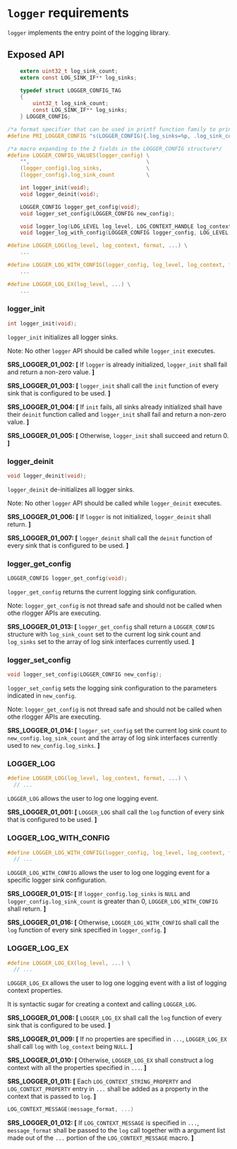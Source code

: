 # `logger` requirements

`logger` implements the entry point of the logging library.

## Exposed API

```c
    extern uint32_t log_sink_count;
    extern const LOG_SINK_IF** log_sinks;

    typedef struct LOGGER_CONFIG_TAG
    {
        uint32_t log_sink_count;
        const LOG_SINK_IF** log_sinks;
    } LOGGER_CONFIG;

/*a format specifier that can be used in printf function family to print the values behind a LOGGER_CONFIG, like printf("logger config is %" PRI_LOGGER_CONFIG "\n", LOGGER_CONFIG_VALUES(logger_config));*/
#define PRI_LOGGER_CONFIG "s(LOGGER_CONFIG){.log_sinks=%p, .log_sink_count=%" PRIu32 "}"

/*a macro expanding to the 2 fields in the LOGGER_CONFIG structure*/
#define LOGGER_CONFIG_VALUES(logger_config) \
    "",                                     \
    (logger_config).log_sinks,              \
    (logger_config).log_sink_count          \

    int logger_init(void);
    void logger_deinit(void);

    LOGGER_CONFIG logger_get_config(void);
    void logger_set_config(LOGGER_CONFIG new_config);

    void logger_log(LOG_LEVEL log_level, LOG_CONTEXT_HANDLE log_context, const char* file, const char* func, int line_no, const char* format, ...);
    void logger_log_with_config(LOGGER_CONFIG logger_config, LOG_LEVEL log_level, LOG_CONTEXT_HANDLE log_context, const char* file, const char* func, int line_no, const char* format, ...);

#define LOGGER_LOG(log_level, log_context, format, ...) \
    ...

#define LOGGER_LOG_WITH_CONFIG(logger_config, log_level, log_context, format, ...) \
    ...

#define LOGGER_LOG_EX(log_level, ...) \
    ...
```

### logger_init

```c
int logger_init(void);
```

`logger_init` initializes all logger sinks.

Note: No other `logger` API should be called while `logger_init` executes.

**SRS_LOGGER_01_002: [** If `logger` is already initialized, `logger_init` shall fail and return a non-zero value. **]**

**SRS_LOGGER_01_003: [** `logger_init` shall call the `init` function of every sink that is configured to be used. **]**

**SRS_LOGGER_01_004: [** If `init` fails, all sinks already initialized shall have their `deinit` function called and `logger_init` shall fail and return a non-zero value. **]**

**SRS_LOGGER_01_005: [** Otherwise, `logger_init` shall succeed and return 0. **]**

### logger_deinit

```c
void logger_deinit(void);
```

`logger_deinit` de-initializes all logger sinks.

Note: No other `logger` API should be called while `logger_deinit` executes.

**SRS_LOGGER_01_006: [** If `logger` is not initialized, `logger_deinit` shall return. **]**

**SRS_LOGGER_01_007: [** `logger_deinit` shall call the `deinit` function of every sink that is configured to be used. **]**

### logger_get_config

```c
LOGGER_CONFIG logger_get_config(void);
```

`logger_get_config` returns the current logging sink configuration.

Note: `logger_get_config` is not thread safe and should not be called when othe rlogger APIs are executing.

**SRS_LOGGER_01_013: [** `logger_get_config` shall return a `LOGGER_CONFIG` structure with `log_sink_count` set to the current log sink count and `log_sinks` set to the array of log sink interfaces currently used. **]**

### logger_set_config

```c
void logger_set_config(LOGGER_CONFIG new_config);
```

`logger_set_config` sets the logging sink configuration to the parameters indicated in `new_config`.

Note: `logger_get_config` is not thread safe and should not be called when othe rlogger APIs are executing.

**SRS_LOGGER_01_014: [** `logger_set_config` set the current log sink count to `new_config.log_sink_count` and the array of log sink interfaces currently used to `new_config.log_sinks`. **]**

### LOGGER_LOG

```c
#define LOGGER_LOG(log_level, log_context, format, ...) \
  // ...
```

`LOGGER_LOG` allows the user to log one logging event.

**SRS_LOGGER_01_001: [** `LOGGER_LOG` shall call the `log` function of every sink that is configured to be used. **]**

### LOGGER_LOG_WITH_CONFIG

```c
#define LOGGER_LOG_WITH_CONFIG(logger_config, log_level, log_context, format, ...) \
  // ...
```

`LOGGER_LOG_WITH_CONFIG` allows the user to log one logging event for a specific logger sink configuration.

**SRS_LOGGER_01_015: [** If `logger_config.log_sinks` is `NULL` and `logger_config.log_sink_count` is greater than 0, `LOGGER_LOG_WITH_CONFIG` shall return. **]**

**SRS_LOGGER_01_016: [** Otherwise, `LOGGER_LOG_WITH_CONFIG` shall call the `log` function of every sink specified in `logger_config`. **]**

### LOGGER_LOG_EX

```c
#define LOGGER_LOG_EX(log_level, ...) \
  // ...
```

`LOGGER_LOG_EX` allows the user to log one logging event with a list of logging context properties.

It is syntactic sugar for creating a context and calling `LOGGER_LOG`.

**SRS_LOGGER_01_008: [** `LOGGER_LOG_EX` shall call the `log` function of every sink that is configured to be used. **]**

**SRS_LOGGER_01_009: [** If no properties are specified in `...`, `LOGGER_LOG_EX` shall call `log` with `log_context` being `NULL`. **]**

**SRS_LOGGER_01_010: [** Otherwise, `LOGGER_LOG_EX` shall construct a log context with all the properties specified in `...`. **]**

**SRS_LOGGER_01_011: [** Each `LOG_CONTEXT_STRING_PROPERTY` and `LOG_CONTEXT_PROPERTY` entry in `...` shall be added as a property in the context that is passed to `log`. **]**

```c
LOG_CONTEXT_MESSAGE(message_format, ...)
```

**SRS_LOGGER_01_012: [** If `LOG_CONTEXT_MESSAGE` is specified in `...`, `message_format` shall be passed to the `log` call together with a argument list made out of the `...` portion of the `LOG_CONTEXT_MESSAGE` macro. **]**
